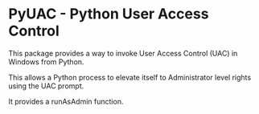 # PyUAC - Python User Access Control

This package provides a way to invoke User Access Control (UAC) in Windows from Python.

This allows a Python process to elevate itself to Administrator level rights using the UAC prompt.

It provides a runAsAdmin function.

